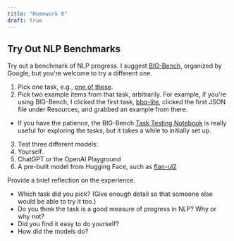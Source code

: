 ```yaml
---
title: "Homework 8"
draft: true
---
```


## Try Out NLP Benchmarks

Try out a benchmark of NLP progress. I suggest [BIG-Bench](https://github.com/google/BIG-bench), organized by Google, but you're welcome to try a different one. 

1. Pick one task, e.g., [one of these](https://github.com/google/BIG-bench/blob/main/bigbench/benchmark_tasks/keywords_to_tasks.md#summary-table).
2. Pick two example items from that task, arbitrarily. For example, if you're using BIG-Bench, I clicked the first task, [bbq-lite](https://github.com/google/BIG-bench/tree/main/bigbench/benchmark_tasks/bbq_lite), clicked the first JSON file under Resources, and grabbed an example from there.
  - If you have the patience, the BIG-Bench [Task Testing Notebook](https://colab.research.google.com/github/google/BIG-bench/blob/main/notebooks/TaskTestingNotebook.ipynb#scrollTo=t9qUsUiWczu6) is really useful for exploring the tasks, but it takes a while to initially set up.
3. Test three different models:
  1. Yourself.
  2. ChatGPT or the OpenAI Playground
  3. A pre-built model from Hugging Face, such as [flan-ul2](https://huggingface.co/google/flan-ul2)

Provide a brief reflection on the experience.

- Which task did you pick? (Give enough detail so that someone else would be able to try it too.)
- Do you think the task is a good measure of progress in NLP? Why or why not?
- Did you find it easy to do yourself?
- How did the models do?
